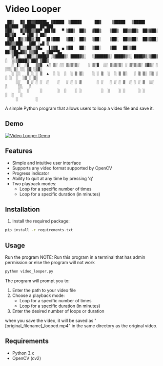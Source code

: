 # Video Looper

```
 ██▒   █▓ ██▓▓█████▄ ▓█████  ▒█████      ██▓     ▒█████   ▒█████   ██▓███  ▓█████  ██▀███  
▓██░   █▒▓██▒▒██▀ ██▌▓█   ▀ ▒██▒  ██▒   ▓██▒    ▒██▒  ██▒▒██▒  ██▒▓██░  ██▒▓█   ▀ ▓██ ▒ ██▒
 ▓██  █▒░▒██▒░██   █▌▒███   ▒██░  ██▒   ▒██░    ▒██░  ██▒▒██░  ██▒▓██░ ██▓▒▒███   ▓██ ░▄█ ▒
  ▒██ █░░░██░░▓█▄   ▌▒▓█  ▄ ▒██   ██░   ▒██░    ▒██   ██░▒██   ██░▒██▄█▓▒ ▒▒▓█  ▄ ▒██▀▀█▄  
   ▒▀█░  ░██░░▒████▓ ░▒████▒░ ████▓▒░   ░██████▒░ ████▓▒░░ ████▓▒░▒██▒ ░  ░░▒████▒░██▓ ▒██▒
   ░ ▐░  ░▓   ▒▒▓  ▲░ ▒░ ░░ ▒░▒░▒░    ░ ▒░▓  ░░ ▒░▒░▒░ ░ ▒░▒░▒░ ▒▓▒░ ░  ░░░ ▒░ ░░ ▒▓ ░▒▓░
   ░ ░░   ▒ ░ ░ ▒  ▲  ░ ░  ░  ░ ▒ ▒░    ░ ░ ▒  ░  ░ ▒ ▒░   ░ ▒ ▒░ ░▒ ░      ░ ░  ░  ░▒ ░ ▒░
     ░░   ▒ ░ ░ ░  ░    ░   ░ ░ ░ ▒       ░ ░   ░ ░ ░ ▒  ░ ░ ░ ▒  ░░          ░     ░░   ░ 
      ░   ░     ░       ░  ░    ░ ░         ░  ░    ░ ░      ░ ░              ░  ░   ░     
     ░        ░
```

A simple Python program that allows users to loop a video file and save it.

## Demo

[![Video Looper Demo](https://img.youtube.com/vi/rmEFWojuPbU/0.jpg)](https://youtu.be/rmEFWojuPbU)

## Features

- Simple and intuitive user interface
- Supports any video format supported by OpenCV
- Progress indicator 
- Ability to quit at any time by pressing 'q'
- Two playback modes:
  - Loop for a specific number of times
  - Loop for a specific duration (in minutes)

## Installation

1. Install the required package:
```bash
pip install -r requirements.txt
```

## Usage

Run the program NOTE: Run this program in a terminal that has admin permission or else the program will not work
```bash
python video_looper.py
```

The program will prompt you to:
1. Enter the path to your video file
2. Choose a playback mode:
   - Loop for a specific number of times
   - Loop for a specific duration (in minutes)
4. Enter the desired number of loops or duration


when you save the video, it will be saved as "[original_filename]_looped.mp4" in the same directory as the original video.

## Requirements

- Python 3.x
- OpenCV (cv2)
